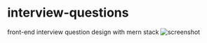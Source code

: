 # interview-questions
front-end interview question design with mern stack
![screenshot](https://raw.githubusercontent.com/Jobayerdev/devQuestion/master/src/Screenshot_2020-12-02%20Codein%20Interview%20Question.png)
